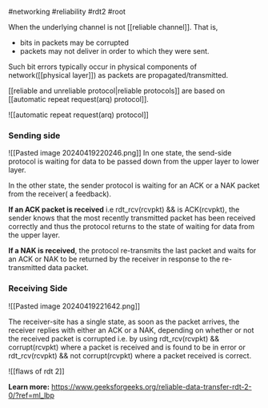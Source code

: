 #networking #reliability #rdt2 #root

When the underlying channel is not [[reliable channel]].
That is,
- bits in packets may be corrupted
- packets may not deliver in order to which they were sent.

Such bit errors typically occur in physical components of network([[physical layer]]) as packets are propagated/transmitted.

[[reliable and unreliable protocol|reliable protocols]] are based on [[automatic repeat request(arq) protocol]].

![[automatic repeat request(arq) protocol]]

### Sending side

![[Pasted image 20240419220246.png]]
In one state, the send-side protocol is waiting for data to be passed down from the upper layer to lower layer.

In the other state, the sender protocol is waiting for an ACK or a NAK packet from the receiver( a feedback). 

**If an ACK packet is received** i.e rdt_rcv(rcvpkt) && is ACK(rcvpkt), the sender knows that the most recently transmitted packet has been received correctly and thus the protocol returns to the state of waiting for data from the upper layer. 

**If a NAK is received**, the protocol re-transmits the last packet and waits for an ACK or NAK to be returned by the receiver in response to the re-transmitted data packet.

### Receiving Side
![[Pasted image 20240419221642.png]]

The receiver-site has a single state, as soon as the packet arrives, the receiver replies with either an ACK or a NAK, depending on whether or not the received packet is corrupted i.e. by using rdt_rcv(rcvpkt) && corrupt(rcvpkt) where a packet is received and is found to be in error or rdt_rcv(rcvpkt) && not corrupt(rcvpkt) where a packet received is correct.


![[flaws of rdt 2]]




**Learn more:** https://www.geeksforgeeks.org/reliable-data-transfer-rdt-2-0/?ref=ml_lbp
